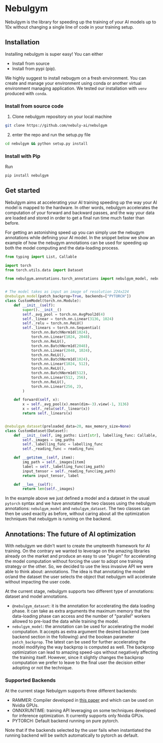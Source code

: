 # Nebulgym

Nebulgym is the library for speeding up the training of your AI models up to 10x without changing a single line of code in your training setup.

## Installation
Installing nebulgym is super easy! You can either
* Install from source
* Install from pypi (pip).


We highly suggest to install nebugym on a fresh environment. You can create and manage your environment using conda or another virtual environment managing application. We tested our installation with `venv` produced with `conda`.

### Install from source code
1. Clone nebulgym repository on your local machine
```bash
git clone https://github.com/nebuly-ai/nebulgym
```
2. enter the repo and run the setup.py file
```bash
cd nebulgym && python setup.py install
```

### Install with Pip
Run
```bash
pip install nebulgym
```

## Get started

Nebulgym aims at accelerating your AI training speeding up the way your AI model is mapped to the hardware. In other words, nebulgym accelerates the computation of your forward and backward passes, and the way your data are loaded and stored in order to get a final run time much faster than before.

For getting an astonishing speed up you can simply use the nebugym annotations while defining your AI model. In the snippet below we show an example of how the nebugym annotations can be used for speeding up both the model computing and the data-loading process.

```python
from typing import List, Callable

import torch
from torch.utils.data import Dataset

from nebulgym.annotations.torch_annotations import nebulgym_model, nebulgym_dataset


# The model takes as input an image of resolution 224x224
@nebulgym_model(patch_backprop=True, backends=["PYTORCH"])
class CustomModel(torch.nn.Module):
    def __init__(self):
        super().__init__()
        self._avg_pool = torch.nn.AvgPool2d(4)
        self._linear = torch.nn.Linear(3136, 1024)
        self._relu = torch.nn.ReLU()
        self._linears = torch.nn.Sequential(
            torch.nn.BatchNorm1d(1024),
            torch.nn.Linear(1024, 2048),
            torch.nn.ReLU(),
            torch.nn.BatchNorm1d(2048),
            torch.nn.Linear(2048, 1024),
            torch.nn.ReLU(),
            torch.nn.BatchNorm1d(1024),
            torch.nn.Linear(1024, 512),
            torch.nn.ReLU(),
            torch.nn.BatchNorm1d(512),
            torch.nn.Linear(512, 256),
            torch.nn.ReLU(),
            torch.nn.Linear(256, 2),
        )

    def forward(self, x):
        x = self._avg_pool(x).mean(dim=-3).view(-1, 3136)
        x = self._relu(self._linear(x))
        return self._linears(x)


@nebulgym_dataset(preloaded_data=20, max_memory_size=None)
class CustomDataset(Dataset):
    def __init__(self, img_paths: List[str], labelling_func: Callable, reading_func: Callable):
        self._images = img_paths
        self._labelling_func = labelling_func
        self._reading_func = reading_func

    def __getitem__(self, item):
        img_path = self._images[item]
        label = self._labelling_func(img_path)
        input_tensor = self._reading_func(img_path)
        return input_tensor, label

    def __len__(self):
        return len(self._images)
```

In the example above we just defined a model and a dataset in the usual `pytorch` syntax and we have annotated the two classes using the nebulgym annotations: `nebulgym_model` and `nebulgym_dataset`. The two classes can then be used exactly as before, without caring about all the optimization techniques that nebulgym is running on the backend.

## Annotations: The future of AI optimization
With nebulgym we didn't want to create the umpteenth framework for AI training. On the contrary we wanted to leverage on the amazing libraries already on the market and produce an easy to use "plugin" for accelerating the model computation without forcing the user to adopt one training strategy or the other. So, we decided to use the less invasive API we were able to think about: annotations. The idea is that annotating the model or/and the dataset the user selects the object that nebulgym will accelerate without impacting the user code. 

At the current stage, nebulgym supports two different type of annotations: dataset and model annotations.

* `@nebulgym_dataset`: it is the annotation for accelerating the data loading phase. It can take as extra arguments the maximum memory that the data-loading phase can access and the number of "parallel" workers allowed to pre-load the data while training the model.
* `nebulgym_model`: the annotation can be used for accelerating the model computation. It accepts as extra argument the desired backend (see backend section in the following) and the boolean parameter `patch_backprop`. The latest can be used for further accelerating the model modifying the way backprop is computed as well. The backprop optimization can lead to amazing speed-ups without negatively affecting the training itself. However, since it slightly changes the backprop computation we prefer to leave to the final user the decision either adopting or not the technique.

### Supported Backends
At the current stage Nebulgym supports three different backends:
* RAMMER: Compiler developed in [this paper](https://www.usenix.org/system/files/osdi20-ma.pdf) and which can be used on Nvidia GPUs.
* ONNXRUNTIME: training API leveraging on some techniques developed for inference optimization. It currently supports only Nvidia GPUs.
* PYTORCH: Default backend running on pure pytorch.

Note that if the backends selected by the user fails when instantiated the running backend will be switch automatically to pytorch as default. 
